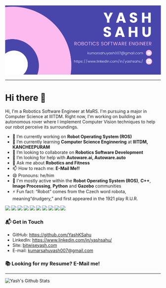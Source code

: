 ![](y3.png)

---

# Hi there 👋

Hi, I'm a Robotics Software Engineer at MaRS.
I'm pursuing a major in Computer Science at IIITDM. Right now, I'm working on building an autonomous rover where I implement Computer Vision techniques to help our robot perceive its surroundings.

- 🔭 I’m currently working on **Robot Operating System (ROS)**
- 🌱 I’m currently learning **Computer Science Enginnering** at **IIITDM, KANCHEEPURAM**
- 👯 I’m looking to collaborate on **Robotics Software Development**
- 🤔 I’m looking for help with **Autoware.ai, Autoware.auto**
- 💬 Ask me about **Robotics and Fitness**
- 📫 How to reach me: **E-Mail Me!!**
- 😄 Pronouns: he/him
- 💬 I'm mostly active within the **Robot Operating System (ROS)**, **C++**, **Image Processing**, **Python** and **Gazebo** communities
- ⚡ Fun fact: “Robot” comes from the Czech word robota, meaning“drudgery,” and first appeared in the 1921 play R.U.R.

<p>
  <p>
    <img src="https://img.shields.io/badge/-Visual%20Studio%20Code-23A9F2?style=flat-square&logo=Visual%20Studio%20Code&logoColor=white"/>
    <img src="https://img.shields.io/badge/-Github-181717?style=flat-square&logo=GitHub&logoColor=white"/>
    <img src="https://img.shields.io/badge/-Git-F44D27?style=flat-square&logo=Git&logoColor=white"/>
    <img src="https://img.shields.io/badge/-MySQL-F29111?style=flat-square&logo=MySQL&logoColor=white"/>
    <img src="https://img.shields.io/badge/-ROS-22314E?style=flat-square&logo=ROS&logoColor=white"/>
    <img src="https://img.shields.io/badge/-OpenCV-5C3EE8?style=flat-square&logo=OpenCV&logoColor=white"/>
    <img src="https://img.shields.io/badge/-Autodesk-0696D7?style=flat-square&logo=Autodesk&logoColor=white"/>
    <img src="https://img.shields.io/badge/-Ubuntu-E95420?style=flat-square&logo=Ubuntu&logoColor=white"/>
    <img src="https://img.shields.io/badge/-Linux-FCC624?style=flat-square&logo=Linux&logoColor=white"/>
    <img src="https://img.shields.io/badge/-IMDB-FCC624?style=flat-square&logo=IMDb&logoColor=white"/>
   </p>
</p>

### 📬 Get in Touch

- GitHub: https://github.com/YashKSahu
- LinkedIn: https://www.linkedin.com/in/yashsahu/
- Site: [bitwiseyash.com](https://bitwiseyash.com/)
- E-mail: kumarsahuyash007@gmail.com

### 📚 Looking for my Resume? E-Mail me!

---

<img align="left" alt="Yash's Github Stats" src="https://github-readme-stats.vercel.app/api?username=yashksahu&show_icons=true&hide_border=true" />
